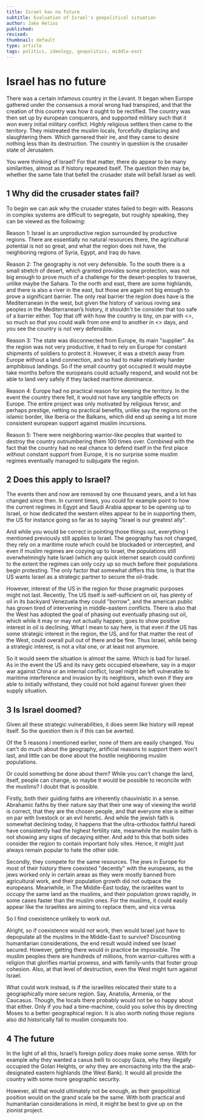 ```yaml
---
title: Israel has no future
subtitle: Evaluation of Israel's geopolitical situation
author: Jake Helios
published:
revised:
thumbnail: default
type: article
tags: politics, ideology, geopolitics, middle-east
---
```


# Israel has no future
There was a certain infamous country in the Levant. It began when Europe gathered under the consensus a moral wrong had transpired, and that the creation of this country was how it ought to be rectified. The country was then set up by european conquerors, and supported military such that it won every initial military conflict. Highly religious settlers then came to the territory. They mistreated the muslim locals, forcefully displacing and slaughtering them. Which garnered their ire, and they came to desire nothing less than its destruction.  The country in question is the crusader state of Jerusalem.

You were thinking of Israel? For that matter, there do appear to be many similarities, almost as if history repeated itself. The question then may be, whether the same fate that befell the crusader state will befall Israel as well.

## 1 Why did the crusader states fail?
To begin we can ask why the crusader states failed to begin with. Reasons in complex systems are difficult to segregate, but roughly speaking, they can be viewed as the following:

Reason 1: Israel is an unproductive region surrounded by productive regions. There are essentially no natural resources there, the agricultural potential is not so great, and what the region does not have, the neighboring regions of Syria, Egypt, and Iraq do have. 

Reason 2: The geography is not very defensible. To the south there is a small stretch of desert, which granted provides some protection, was not big enough to prove much of a challenge for the desert-peoples to traverse, unlike maybe the Sahara. To the north and east, there are some highlands, and there is also a river in the east, but those are again not big enough to prove a significant barrier. The only real barrier the region does have is the Mediterranean in the west, but given the history of various roving sea peoples in the Mediterranean’s history, it shouldn't be consider that too safe of a barrier either. Top that off with how the country is tiny, on par with <>, so much so that you could walk from one end to another in <> days, and you see the country is not very defensible.

Reason 3: The state was disconnected from Europe, its main "supplier". As the region was not very productive, it had to rely on Europe for constant shipments of soldiers to protect it. However, it was a stretch away from Europe without a land connection, and so had to make relatively harder amphibious landings. So if the small country got occupied it would maybe take months before the europeans could actually respond, and would not be able to land very safely if they lacked maritime dominance.

Reason 4: Europe had no practical reason for keeping the territory. In the event the country there fell, it would not have any tangible effects on Europe. The entire project was only motivated by religious fervor, and perhaps prestige, netting no practical benefits, unlike say the regions on the islamic border, like Iberia or the Balkans, which did end up seeing a lot more consistent european support against muslim incursions.

Reason 5: There were neighboring warrior-like peoples that wanted to destroy the country outnumbering them 100 times over. Combined with the fact that the country had no real chance to defend itself in the first place without constant support from Europe, it is no surprise some muslim regimes eventually managed to subjugate the region.

## 2 Does this apply to Israel?
The events then and now are removed by one thousand years, and a lot has changed since then. In current times, you could for example point to how the current regimes in Egypt and Saudi Arabia appear to be opening up to Israel, or how dedicated the western elites appear to be in supporting them, the US for instance going so far as to saying "Israel is our greatest ally".

And while you would be correct in pointing those things out, everything I mentioned previously still applies to Israel. The geography has not changed, they rely on a maritime route which could be blockaded or intercepted, and even if muslim regimes are cozying up to Israel, the populations still overwhelmingly hate Israel (which any quick internet search could confirm) to the extent the regimes can only cozy up so much before their populations begin protesting. The only factor that somewhat differs this time, is that the US wants Israel as a strategic partner to secure the oil-trade.

However, interest of the US in the region for those pragmatic purposes might not last. Recently, The US itself is self-sufficient on oil, has plenty of oil in its backyard Venezuela they could "borrow", and the american public has grown tired of intervening in middle-eastern conflicts. There is also that the West has adopted the goal of phasing out eventually phasing out oil, which while it may or may not actually happen, goes to show positive interest in oil is declining. What I mean to say here, is that even if the US has some strategic interest in the region, the US, and for that matter the rest of the West, could overall pull out of there and be fine. Thus Israel, while being a strategic interest, is not a vital one, or at least not anymore.

So it would seem the situation is almost the same. Which is bad for Israel. As in the event the US and its navy gets occupied elsewhere, say in a major war against China or an internal conflict, Israel might be left vulnerable to maritime interference and invasion by its neighbors, which even if they are able to initially withstand, they could not hold against forever given their supply situation.

## 3 Is Israel doomed?
Given all these strategic vulnerabilities, it does seem like history will repeat itself. So the question then is if this can be averted.

Of the 5 reasons I mentioned earlier, none of them are easily changed. You can't do much about the geography, artificial reasons to support them won't last, and little can be done about the hostile neighboring muslim populations.

Or could something be done about them? While you can't change the land, itself, people can change, so maybe it would be possible to reconcile with the muslims? I doubt that is possible.

Firstly, both their guiding faiths are inherently chauvinistic in a sense. Abrahamic faiths by their nature say that their one way of viewing the world is correct, that they are the chosen people, and that everyone else is either on par with livestock or an evil heretic. And while the jewish faith is somewhat declining today, it happens that the ultra-orthodox faithful haredi have consistently had the highest fertility rate, meanwhile the muslim faith is not showing any signs of decaying either. And add to this that both sides consider the region to contain important holy sites. Hence, it might just always remain popular to hate the other side.

Secondly, they compete for the same resources. The jews in Europe for most of their history there coexisted "decently" with the europeans, as the jews worked only in certain areas as they were mostly banned from agricultural work, and their population growth did not outpace the europeans. Meanwhile, in The Middle-East today, the israelites want to occupy the same land as the muslims, and their population grows rapidly, in some cases faster than the muslim ones. For the muslims, it could easily appear like the israelites are aiming to replace them, and vica versa.

So I find coexistence unlikely to work out.

Alright, so if coexistence would not work, then would Israel just have to depopulate all the muslims in the Middle-East to survive? Discounting humanitarian considerations, the end result would indeed see Israel secured. However, getting there would in practice be impossible. The muslim peoples there are hundreds of millions, from warrior-cultures with a religion that glorifies martial prowess, and with family-units that foster group cohesion. Also, at that level of destruction, even the West might turn against Israel.

What could work instead, is if the israelites relocated their state to a geographically more secure region. Say, Anatolia, Armenia, or the Caucasus. Though, the locals there probably would not be so happy about that either. Only if you had a time-machine, could you solve this by directing Moses to a better geographical region. It is also worth noting those regions also did historically fall to muslim conquests too.

## 4 The future
In the light of all this, Israel’s foreign policy does make some sense. With for example why they wanted a casus belli to occupy Gaza, why they illegally occupied the Golan Heights, or why they are encroaching into the the arab-designated eastern highlands (the West Bank). It would all provide the country with some more geographic security.

However, all that would ultimately not be enough, as their geopolitical position would on the grand scale be the same. With both practical and humanitarian considerations in mind, it might be best to give up on the zionist project.